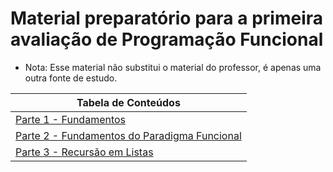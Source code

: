 # Material preparatório para a primeira avaliação de Programação Funcional

- Nota: Esse material não substitui o material do professor, é apenas uma outra fonte de estudo.

| Tabela de Conteúdos                                                      |
| ------------------------------------------------------------------------ |
| [Parte 1 - Fundamentos](FUNDAMENTOS.md)                                  |
| [Parte 2 - Fundamentos do Paradigma Funcional](FUNDAMENTOS-PARADIGMA.md) |
| [Parte 3 - Recursão em Listas](RECURSAO-EM-LISTAS.md)                    |
